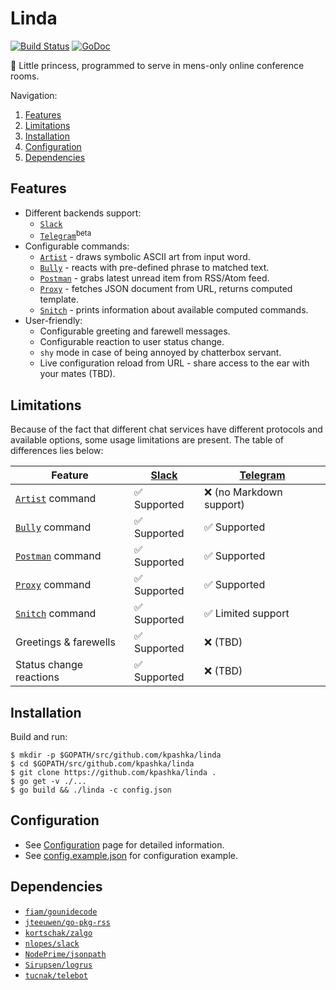 # Linda

[![Build Status](https://travis-ci.org/kpashka/linda.svg)](https://travis-ci.org/kpashka/linda) [![GoDoc](https://godoc.org/github.com/kpashka/linda?status.svg)](https://godoc.org/github.com/kpashka/linda)

:princess: Little princess, programmed to serve in mens-only online conference rooms.

Navigation:

1. [Features](#features)
1. [Limitations](#limitations)
1. [Installation](#installation)
1. [Configuration](#configuration)
1. [Dependencies](#dependencies)

## Features

* Different backends support:
	* [`Slack`](adapters/slack)
	* [`Telegram`](adapters/telegram)<sup>beta</sup> 
* Configurable commands:
	* [`Artist`](command/artist) - draws symbolic ASCII art from input word.
	* [`Bully`](command/bully) - reacts with pre-defined phrase to matched text.
	* [`Postman`](command/postman) - grabs latest unread item from RSS/Atom feed.
	* [`Proxy`](command/proxy) - fetches JSON document from URL, returns computed template.
	* [`Snitch`](command/snitch) - prints information about available computed commands.
* User-friendly:
	* Configurable greeting and farewell messages.
	* Configurable reaction to user status change.
	* `shy` mode in case of being annoyed by chatterbox servant.
	* Live configuration reload from URL - share access to the ear with your mates (TBD).

## Limitations

Because of the fact that different chat services have different protocols and available options, some usage limitations are present. The table of differences lies below:

| Feature                              | [Slack](adapters/slack)      | [Telegram](adapters/telegram)      |
| ------------------------------------ | ---------------------------- | ---------------------------------- |
| [`Artist`](command/artist) command   | :white_check_mark: Supported | :x: (no Markdown support)          |
| [`Bully`](command/bully) command     | :white_check_mark: Supported | :white_check_mark: Supported       |
| [`Postman`](command/postman) command | :white_check_mark: Supported | :white_check_mark: Supported       |
| [`Proxy`](command/proxy) command     | :white_check_mark: Supported | :white_check_mark: Supported       |
| [`Snitch`](command/snitch) command   | :white_check_mark: Supported | :white_check_mark: Limited support |
| Greetings & farewells                | :white_check_mark: Supported | :x: (TBD)                          |
| Status change reactions              | :white_check_mark: Supported | :x: (TBD)                          |

## Installation

Build and run:

	$ mkdir -p $GOPATH/src/github.com/kpashka/linda
	$ cd $GOPATH/src/github.com/kpashka/linda
	$ git clone https://github.com/kpashka/linda .
	$ go get -v ./...
	$ go build && ./linda -c config.json

## Configuration

* See [Configuration](https://github.com/kpashka/linda/wiki/Configuration) page for detailed information.
* See [config.example.json](config.example.json) for configuration example.

## Dependencies

* [`fiam/gounidecode`](https://github.com/fiam/gounidecode)
* [`jteeuwen/go-pkg-rss`](https://github.com/jteeuwen/go-pkg-rss)
* [`kortschak/zalgo`](https://github.com/kortschak/zalgo)
* [`nlopes/slack`](https://github.com/nlopes/slack)
* [`NodePrime/jsonpath`](https://github.com/NodePrime/jsonpath)
* [`Sirupsen/logrus`](https://github.com/Sirupsen/logrus)
* [`tucnak/telebot`](https://github.com/tucnak/telebot)